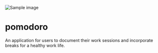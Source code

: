  <div
                    class="col-md-10 col-lg-6 col-xl-7 d-flex align-items-center order-1 order-lg-2"
                  >
                    <img
                      src="https://mdbcdn.b-cdn.net/img/Photos/new-templates/bootstrap-registration/draw1.webp"
                      class="img-fluid"
                      alt="Sample image"
                    />
                  </div>

# pomodoro
An application for users to document their work sessions and incorporate breaks for a healthy work life.

